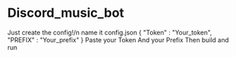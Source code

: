 # Discord_music_bot
Just create the config!/n
name it config.json
{
	"Token" : "Your_token",
	"PREFIX" : "Your_prefix"
}
Paste your Token
And your Prefix
Then build and run
